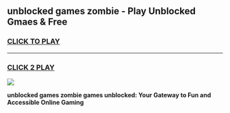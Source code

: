 
## unblocked games zombie - Play Unblocked Gmaes & Free
<h3>
<a href="https://premium.freeplayer.one?title=unblocked_games_zombie&ref=20F">CLICK TO PLAY</a></h3>
<hr>

<h3>
<a href="https://premium.freeplayer.one?title=unblocked_games_zombie&ref=20F">CLICK 2 PLAY</a>
  
</h3>

<a href="https://premium.freeplayer.one?title=unblocked_games_zombie&ref=20F/"><img src="https://clearcache.store/games.png"></a>


**unblocked games zombie games unblocked: Your Gateway to Fun and Accessible Online Gaming**
